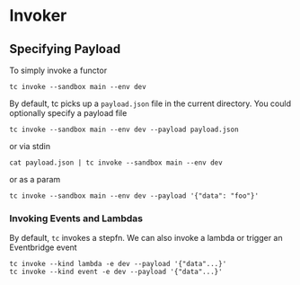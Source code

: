 # Invoker

<!-- toc -->


## Specifying Payload

To simply invoke a functor

```
tc invoke --sandbox main --env dev
```
By default, tc picks up a `payload.json` file in the current directory. You could optionally specify a payload file

```
tc invoke --sandbox main --env dev --payload payload.json
```

or via stdin
```
cat payload.json | tc invoke --sandbox main --env dev
```

or as a param
```
tc invoke --sandbox main --env dev --payload '{"data": "foo"}'
```

### Invoking Events and Lambdas

By default, `tc` invokes a stepfn. We can also invoke a lambda or trigger an Eventbridge event

```
tc invoke --kind lambda -e dev --payload '{"data"...}'
tc invoke --kind event -e dev --payload '{"data"...}'
```
